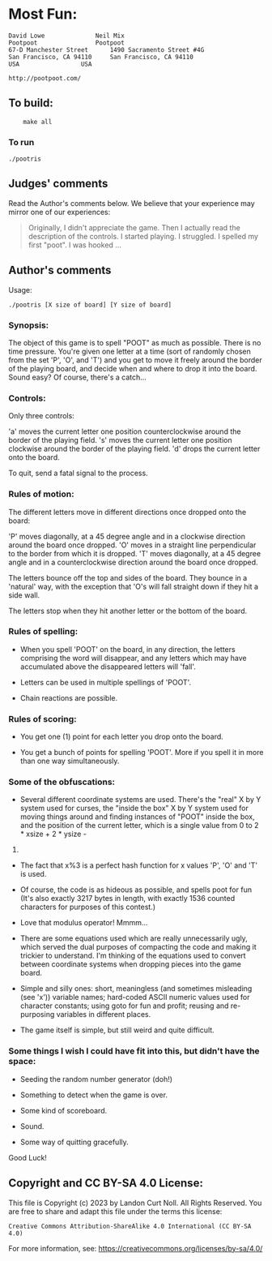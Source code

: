 # Most Fun:

    David Lowe				Neil Mix
    Pootpoot				Pootpoot
    67-D Manchester Street		1490 Sacramento Street #4G
    San Francisco, CA 94110		San Francisco, CA 94110
    USA					USA

    http://pootpoot.com/

## To build:

        make all

### To run

	./pootris

## Judges' comments

Read the Author's comments below.  We believe that your experience may
mirror one of our experiences:

> Originally, I didn't appreciate the game.  Then I actually read the
> description of the controls.  I started playing.  I struggled.
> I spelled my first "poot".  I was hooked ...

## Author's comments

Usage:

	./pootris [X size of board] [Y size of board]

### Synopsis:

The object of this game is to spell "POOT" as much as possible.  There
is no time pressure.  You're given one letter at a time (sort of randomly
chosen from the set 'P', 'O', and 'T') and you get to move it freely
around the border of the playing board, and decide when and where to drop
it into the board.  Sound easy?  Of course, there's a catch...

### Controls:

     
Only three controls:

'a' moves the current letter one position counterclockwise around
    the border of the playing field.
's' moves the current letter one position clockwise around the border
    of the playing field.
'd' drops the current letter onto the board.

To quit, send a fatal signal to the process.

### Rules of motion:

The different letters move in different directions once dropped onto the board:

'P' moves diagonally, at a 45 degree angle and in a clockwise direction around
the board once dropped.
'O' moves in a straight line perpendicular to the border from which it is
dropped.
'T' moves diagonally, at a 45 degree angle and in a counterclockwise direction
around the board once dropped.

The letters bounce off the top and sides of the board.  They bounce in a
'natural' way, with the exception that 'O's will fall straight down if they hit
a side wall.

The letters stop when they hit another letter or the bottom of the board.

### Rules of spelling:

- When you spell 'POOT' on the board, in any direction, the letters comprising
the word will disappear, and any letters which may have accumulated above the
disappeared letters will 'fall'.

- Letters can be used in multiple spellings of 'POOT'.

- Chain reactions are possible.

### Rules of scoring:

- You get one (1) point for each letter you drop onto the board.

- You get a bunch of points for spelling 'POOT'.  More if you spell it in more
than one way simultaneously.


### Some of the obfuscations:

- Several different coordinate systems are used.  There's the "real" X by Y
system used for curses, the "inside the box" X by Y system used for moving
things around and finding instances of "POOT" inside the box, and the position
of the current letter, which is a single value from 0 to 2 * xsize + 2 * ysize -
1.

- The fact that x%3 is a perfect hash function for x values 'P', 'O' and 'T' is
used.

- Of course, the code is as hideous as possible, and spells poot for fun (It's
also exactly 3217 bytes in length, with exactly 1536 counted characters for
purposes of this contest.)

- Love that modulus operator!  Mmmm...

- There are some equations used which are really unnecessarily ugly, which
served the dual purposes of compacting the code and making it trickier to
understand.  I'm thinking of the equations used to convert between coordinate
systems when dropping pieces into the game board.

- Simple and silly ones: short, meaningless (and sometimes misleading (see 'x'))
variable names; hard-coded ASCII numeric values used for character constants;
using goto for fun and profit; reusing and re-purposing variables in different
places.

- The game itself is simple, but still weird and quite difficult.

### Some things I wish I could have fit into this, but didn't have the space:

- Seeding the random number generator (doh!)

- Something to detect when the game is over.

- Some kind of scoreboard.

- Sound.

- Some way of quitting gracefully.


Good Luck!

## Copyright and CC BY-SA 4.0 License:

This file is Copyright (c) 2023 by Landon Curt Noll.  All Rights Reserved.
You are free to share and adapt this file under the terms this license:

    Creative Commons Attribution-ShareAlike 4.0 International (CC BY-SA 4.0)

For more information, see: https://creativecommons.org/licenses/by-sa/4.0/
